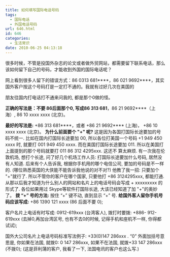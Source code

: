 ```yaml
---
title: 如何填写国际电话号码
tags:
  - 国际电话
  - 外国电话号码
url: 646.html
id: 646
categories:
  - 生活常识
date: 2010-06-25 04:13:18
---
```


很多时候，不管是投国外杂志的论文或者做外贸网站，都需要留下联系电话，那么该如何留下自己的号码，才能收到外国的国际电话呢？  
  
网上看到很多人留下的错误方式：86 0313 681****，86 021 9692****，其实国外客户按这个号码打是一定打不通的。我就有过好几次在美国的  
  
朋友往国内打电话打不通来问我的, 都是那个0做的怪。  
  
**正确的写法是：**不要 86后面那个0, 写成86 313 681****，86 21 9692****（上海）, 86 10 xxxx xxxx (北京)。  
  
**最好的写法是:** +86 313 681****，或者 +86 21 9692**** (上海)， +86 10 xxxx xxxx (北京)。 **为什么前面要个 "+" 呢?** 这是因为各国打国际长途要加的号码不统一. 比如在国内打国际长途要加 00, 所以各位打美国一个号码 +1 949 450 xxxx 时, 就要打 001 949 450 xxxx. 而在美国打国际长途要加 011. 所以在美国打上面提到的那个号码就要打 011 86 312 4295xxx. 这还不 算太麻烦. 有一次我在伦敦机场, 想打个长途, 问了好几个机场工作人员: 打国际长途要加什么号码, 居然没有人知道. 后来有个人告诉我, 根据你手机用的哪个电信公司, 要加的号码是不一样的. (哪位熟悉英国的大侠能不能告诉我他说的对不对?) 他教了我一招: 只要加个 "+"就行了. 所以不管你的客户在哪个国家, 只要他打 +86 3124295xxx, 都能打通. 从那以后我才知道为什么别人的网站和名片上的电话号码会写成 + xxxxxxxxx 的形式了. 各位如果用过 Skype等软件打国际长途, 大该已经知道了加 "+"的奥妙了。 **拨 “+” 号的方法:** 按住 “+” 键不动, 直到显示 “+” 号. **给国外客人留你手机号码应该写成:** +86 1390 121 xxxx (86 后面不要 0);  
  
客户名片上电话有时写成: 0912-619xxx (台湾客人), 拨打时要拨: +886- 912-619xxx (去掉0,再加台湾区号, 也有不去0的时候, 记得手机和座机不一样, 你得都试试);  
  
国外大公司名片上电话号码标准写法例子: +33(0)147 286xxx . “0” 外面加括号意思是, 你如果在法国, 就拨0: 0 147 286xxx, 如果不在法国, 就拨+33 147 286xxx (不拨0); (这是菲利蒲的客户, 我看了一下, 法国电讯的客户也这么写.)